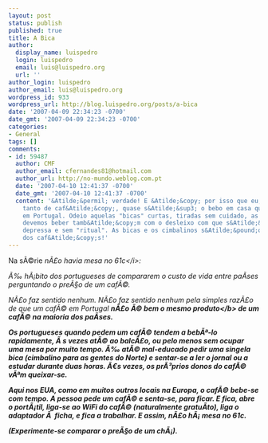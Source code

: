 ```yaml
---
layout: post
status: publish
published: true
title: A Bica
author:
  display_name: luispedro
  login: luispedro
  email: luis@luispedro.org
  url: ''
author_login: luispedro
author_email: luis@luispedro.org
wordpress_id: 933
wordpress_url: http://blog.luispedro.org/posts/a-bica
date: '2007-04-09 22:34:23 -0700'
date_gmt: '2007-04-09 22:34:23 -0700'
categories:
- General
tags: []
comments:
- id: 59487
  author: CMF
  author_email: cfernandes81@hotmail.com
  author_url: http://no-mundo.weblog.com.pt
  date: '2007-04-10 12:41:37 -0700'
  date_gmt: '2007-04-10 12:41:37 -0700'
  content: '&Atilde;&permil; verdade! E &Atilde;&copy; por isso que eu, que gosto
    tanto de caf&Atilde;&copy;, quase s&Atilde;&sup3; o bebo em casa quando estou
    em Portugal. Odeio aquelas "bicas" curtas, tiradas sem cuidado, as quais depois
    devemos beber tamb&Atilde;&copy;m com o desleixo com que s&Atilde;&pound;o servidas:
    depressa e sem "ritual". As bicas e os cimbalinos s&Atilde;&pound;o os "fast food"
    dos caf&Atilde;&copy;s!'
---
```

<p>Na s&Atilde;&copy;rie <i>n&Atilde;&pound;o havia mesa no 61c<&#47;i>:</p>
<p>&Atilde;&permil; h&Atilde;&iexcl;bito dos portugueses de compararem o custo de vida entre pa&Atilde;&shy;ses perguntando o pre&Atilde;&sect;o de um caf&Atilde;&copy;.</p>
<p>N&Atilde;&pound;o faz sentido nenhum. N&Atilde;&pound;o faz sentido nenhum pela simples raz&Atilde;&pound;o de que um caf&Atilde;&copy; em Portugal <b>n&Atilde;&pound;o &Atilde;&copy; bem o mesmo produto<&#47;b> de um caf&Atilde;&copy; na maioria dos pa&Atilde;&shy;ses.</p>
<p>Os portugueses quando pedem um caf&Atilde;&copy; tendem a beb&Atilde;&ordf;-lo rapidamente, &Atilde;&nbsp;s vezes at&Atilde;&copy; ao balc&Atilde;&pound;o, ou pelo menos sem ocupar uma mesa por muito tempo. &Atilde;&permil; at&Atilde;&copy; mal-educado pedir uma singela bica (cimbalino para as gentes do Norte) e sentar-se a ler o jornal ou a estudar durante duas horas. &Atilde;&euro;s vezes, os pr&Atilde;&sup3;prios donos do caf&Atilde;&copy; v&Atilde;&ordf;m queixar-se.</p>
<p>Aqui nos EUA, como em muitos outros locais na Europa, o caf&Atilde;&copy; bebe-se com tempo. A pessoa pede um caf&Atilde;&copy; e senta-se, para ficar. E fica, abre o port&Atilde;&iexcl;til, liga-se ao WiFi do caf&Atilde;&copy; (naturalmente gratu&Atilde;&shy;to), liga o adaptador &Atilde;&nbsp; ficha, e fica a trabalhar. E assim, n&Atilde;&pound;o h&Atilde;&iexcl; mesa no 61c.</p>
<p>(Experimente-se comparar o pre&Atilde;&sect;o de um ch&Atilde;&iexcl;).</p>
